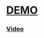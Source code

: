 # [DEMO](https://todolist-7211d.web.app/)

### [Video](https://www.youtube.com/watch?v=VqgTr-nd7Cg&list=PL-J2q3Ga50oMQa1JdSJxYoZELwOJAXExP&ab_channel=CleverProgrammer)

###